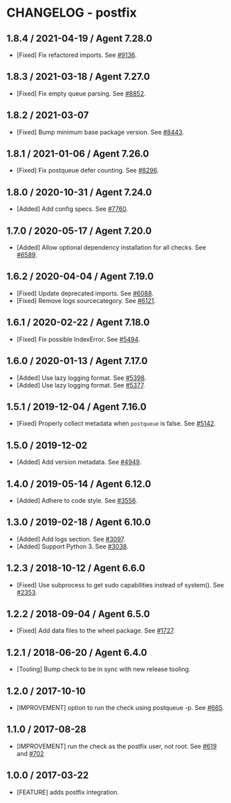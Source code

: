 # CHANGELOG - postfix

## 1.8.4 / 2021-04-19 / Agent 7.28.0

* [Fixed] Fix refactored imports. See [#9136](https://github.com/DataDog/integrations-core/pull/9136).

## 1.8.3 / 2021-03-18 / Agent 7.27.0

* [Fixed] Fix empty queue parsing. See [#8852](https://github.com/DataDog/integrations-core/pull/8852).

## 1.8.2 / 2021-03-07

* [Fixed] Bump minimum base package version. See [#8443](https://github.com/DataDog/integrations-core/pull/8443).

## 1.8.1 / 2021-01-06 / Agent 7.26.0

* [Fixed] Fix postqueue defer counting. See [#8296](https://github.com/DataDog/integrations-core/pull/8296).

## 1.8.0 / 2020-10-31 / Agent 7.24.0

* [Added] Add config specs. See [#7760](https://github.com/DataDog/integrations-core/pull/7760).

## 1.7.0 / 2020-05-17 / Agent 7.20.0

* [Added] Allow optional dependency installation for all checks. See [#6589](https://github.com/DataDog/integrations-core/pull/6589).

## 1.6.2 / 2020-04-04 / Agent 7.19.0

* [Fixed] Update deprecated imports. See [#6088](https://github.com/DataDog/integrations-core/pull/6088).
* [Fixed] Remove logs sourcecategory. See [#6121](https://github.com/DataDog/integrations-core/pull/6121).

## 1.6.1 / 2020-02-22 / Agent 7.18.0

* [Fixed] Fix possible IndexError. See [#5494](https://github.com/DataDog/integrations-core/pull/5494).

## 1.6.0 / 2020-01-13 / Agent 7.17.0

* [Added] Use lazy logging format. See [#5398](https://github.com/DataDog/integrations-core/pull/5398).
* [Added] Use lazy logging format. See [#5377](https://github.com/DataDog/integrations-core/pull/5377).

## 1.5.1 / 2019-12-04 / Agent 7.16.0

* [Fixed] Properly collect metadata when `postqueue` is false. See [#5142](https://github.com/DataDog/integrations-core/pull/5142).

## 1.5.0 / 2019-12-02

* [Added] Add version metadata. See [#4949](https://github.com/DataDog/integrations-core/pull/4949).

## 1.4.0 / 2019-05-14 / Agent 6.12.0

* [Added] Adhere to code style. See [#3556](https://github.com/DataDog/integrations-core/pull/3556).

## 1.3.0 / 2019-02-18 / Agent 6.10.0

* [Added] Add logs section. See [#3097](https://github.com/DataDog/integrations-core/pull/3097).
* [Added] Support Python 3. See [#3038](https://github.com/DataDog/integrations-core/pull/3038).

## 1.2.3 / 2018-10-12 / Agent 6.6.0

* [Fixed] Use subprocess to get sudo capabilities instead of system(). See [#2353][1].

## 1.2.2 / 2018-09-04 / Agent 6.5.0

* [Fixed] Add data files to the wheel package. See [#1727][2].

## 1.2.1 / 2018-06-20 / Agent 6.4.0

* [Tooling] Bump check to be in sync with new release tooling.

## 1.2.0 / 2017-10-10

* [IMPROVEMENT] option to run the check using postqueue -p. See [#665][3].

## 1.1.0 / 2017-08-28

* [IMPROVEMENT] run the check as the postfix user, not root. See [#619][4] and [#702][5]

## 1.0.0 / 2017-03-22

* [FEATURE] adds postfix integration.

<!--- The following link definition list is generated by PimpMyChangelog --->
[1]: https://github.com/DataDog/integrations-core/pull/2353
[2]: https://github.com/DataDog/integrations-core/pull/1727
[3]: https://github.com/DataDog/integrations-core/issues/665
[4]: https://github.com/DataDog/integrations-core/issues/619
[5]: https://github.com/DataDog/integrations-core/issues/702
